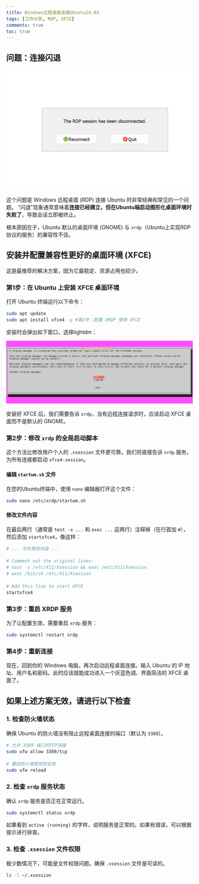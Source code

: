 ```yaml
---
title: Windows远程桌面连接Ubuntu24.04
tags: [工作分享, RDP, XFCE]
comments: true
toc: true
---
```


## 问题：连接闪退

![](pic/2025-10-09-22-49-03-image.png)

这个问题是 Windows 远程桌面 (RDP) 连接 Ubuntu 时非常经典和常见的一个问题。 “闪退”现象通常意味着**连接已经建立，但在Ubuntu端启动图形化桌面环境时失败了**，导致会话立即被终止。

根本原因在于，Ubuntu 默认的桌面环境 (GNOME) 与 `xrdp`（Ubuntu上实现RDP协议的服务）的兼容性不佳。

## 安装并配置兼容性更好的桌面环境 (XFCE)

这是最推荐的解决方案，因为它最稳定、资源占用也较少。

### 第1步：在 Ubuntu 上安装 XFCE 桌面环境

打开 Ubuntu 终端运行以下命令：

```bash
sudo apt update
sudo apt install xfce4 -y #第2步：配置 XRDP 使用 XFCE
```

安装时会弹出如下窗口，选择lightdm：

![](pic/2025-10-09-22-54-46-image.png)

安装好 XFCE 后，我们需要告诉 `xrdp`，当有远程连接请求时，应该启动 XFCE 桌面而不是默认的 GNOME。

### 第2步：修改 `xrdp` 的全局启动脚本

这个方法比修改用户个人的 `.xsession` 文件更可靠。我们将直接告诉 `xrdp` 服务，为所有连接都启动 `xfce4-session`。

#### 编辑 `startwm.sh` 文件

在您的Ubuntu终端中，使用 `nano` 编辑器打开这个文件：

```bash
sudo nano /etc/xrdp/startwm.sh
```

#### 修改文件内容

在最后两行（通常是 `test -x ...` 和 `exec ...` 这两行）注释掉（在行首加 `#`），然后添加 `startxfce4`，像这样：

```bash
# ... 文件其他内容 ...

# Comment out the original lines:
# test -x /etc/X11/Xsession && exec /etc/X11/Xsession
# exec /bin/sh /etc/X11/Xsession

# Add this line to start XFCE
startxfce4
```

### 第3步：重启 XRDP 服务

为了让配置生效，需要重启 `xrdp` 服务：

```bash
sudo systemctl restart xrdp
```

### 第4步：重新连接

现在，回到你的 Windows 电脑，再次启动远程桌面连接。输入 Ubuntu 的 IP 地址、用户名和密码。此时应该就能成功进入一个灰蓝色调、界面简洁的 XFCE 桌面了。

## 如果上述方案无效，请进行以下检查

### 1. 检查防火墙状态

确保 Ubuntu 的防火墙没有阻止远程桌面连接的端口（默认为 `3389`）。

```bash
# 允许 3389 端口的TCP连接
sudo ufw allow 3389/tcp

# 重启防火墙使规则生效
sudo ufw reload
```

### 2. 检查 `xrdp` 服务状态

确认 `xrdp` 服务是否正在正常运行。

```bash
sudo systemctl status xrdp
```

如果看到 `active (running)` 的字样，说明服务是正常的。如果有错误，可以根据提示进行排查。

### 3. 检查 `.xsession` 文件权限

极少数情况下，可能是文件权限问题。确保 `.xsession` 文件是可读的。

```bash
ls -l ~/.xsession
```